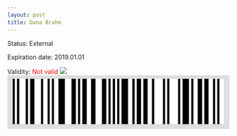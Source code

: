 ```yaml
---
layout: post
title: Dana Brahm
---
```


Status: External

Expiration date: 2019.01.01

Validity: <font color="red"> Not valid</font> 
![](/members/img/Dana_Brahm.png)
![](/members/img/bar.png)
